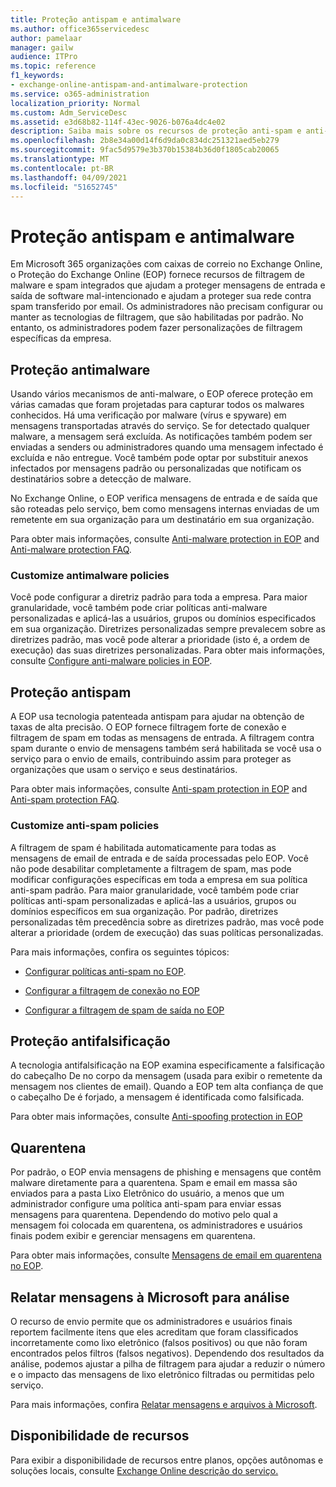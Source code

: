 ```yaml
---
title: Proteção antispam e antimalware
ms.author: office365servicedesc
author: pamelaar
manager: gailw
audience: ITPro
ms.topic: reference
f1_keywords:
- exchange-online-antispam-and-antimalware-protection
ms.service: o365-administration
localization_priority: Normal
ms.custom: Adm_ServiceDesc
ms.assetid: e3d68b82-114f-43ec-9026-b076a4dc4e02
description: Saiba mais sobre os recursos de proteção anti-spam e anti-malware que estão disponíveis em organizações Microsoft 365 com Exchange Online caixas de correio.
ms.openlocfilehash: 2b8e34a00d14f6d9da0c834dc251321aed5eb279
ms.sourcegitcommit: 9fac5d9579e3b370b15384b36d0f1805cab20065
ms.translationtype: MT
ms.contentlocale: pt-BR
ms.lasthandoff: 04/09/2021
ms.locfileid: "51652745"
---
```

# <a name="anti-spam-and-anti-malware-protection"></a>Proteção antispam e antimalware

Em Microsoft 365 organizações com caixas de correio no Exchange Online, o Proteção do Exchange Online (EOP) fornece recursos de filtragem de malware e spam integrados que ajudam a proteger mensagens de entrada e saída de software mal-intencionado e ajudam a proteger sua rede contra spam transferido por email. Os administradores não precisam configurar ou manter as tecnologias de filtragem, que são habilitadas por padrão. No entanto, os administradores podem fazer personalizações de filtragem específicas da empresa.

## <a name="anti-malware-protection"></a>Proteção antimalware

Usando vários mecanismos de anti-malware, o EOP oferece proteção em várias camadas que foram projetadas para capturar todos os malwares conhecidos. Há uma verificação por malware (vírus e spyware) em mensagens transportadas através do serviço. Se for detectado qualquer malware, a mensagem será excluída. As notificações também podem ser enviadas a senders ou administradores quando uma mensagem infectado é excluída e não entregue. Você também pode optar por substituir anexos infectados por mensagens padrão ou personalizadas que notificam os destinatários sobre a detecção de malware.

No Exchange Online, o EOP verifica mensagens de entrada e de saída que são roteadas pelo serviço, bem como mensagens internas enviadas de um remetente em sua organização para um destinatário em sua organização.

Para obter mais informações, consulte [Anti-malware protection in EOP](/microsoft-365/security/office-365-security/anti-malware-protection) and [Anti-malware protection FAQ](/microsoft-365/security/office-365-security/anti-malware-protection-faq-eop).

### <a name="customize-anti-malware-policies"></a>Customize antimalware policies

Você pode configurar a diretriz padrão para toda a empresa. Para maior granularidade, você também pode criar políticas anti-malware personalizadas e aplicá-las a usuários, grupos ou domínios especificados em sua organização. Diretrizes personalizadas sempre prevalecem sobre as diretrizes padrão, mas você pode alterar a prioridade (isto é, a ordem de execução) das suas diretrizes personalizadas. Para obter mais informações, consulte [Configure anti-malware policies in EOP](/microsoft-365/security/office-365-security/configure-anti-malware-policies).

## <a name="anti-spam-protection"></a>Proteção antispam

A EOP usa tecnologia patenteada antispam para ajudar na obtenção de taxas de alta precisão. O EOP fornece filtragem forte de conexão e filtragem de spam em todas as mensagens de entrada. A filtragem contra spam durante o envio de mensagens também será habilitada se você usa o serviço para o envio de emails, contribuindo assim para proteger as organizações que usam o serviço e seus destinatários.

Para obter mais informações, consulte [Anti-spam protection in EOP](/microsoft-365/security/office-365-security/anti-spam-protection) and [Anti-spam protection FAQ](/microsoft-365/security/office-365-security/anti-spam-protection-faq).

### <a name="customize-anti-spam-policies"></a>Customize anti-spam policies

A filtragem de spam é habilitada automaticamente para todas as mensagens de email de entrada e de saída processadas pelo EOP. Você não pode desabilitar completamente a filtragem de spam, mas pode modificar configurações específicas em toda a empresa em sua política anti-spam padrão. Para maior granularidade, você também pode criar políticas anti-spam personalizadas e aplicá-las a usuários, grupos ou domínios específicos em sua organização. Por padrão, diretrizes personalizadas têm precedência sobre as diretrizes padrão, mas você pode alterar a prioridade (ordem de execução) das suas políticas personalizadas.

Para mais informações, confira os seguintes tópicos:

- [Configurar políticas anti-spam no EOP](/microsoft-365/security/office-365-security/configure-your-spam-filter-policies).

- [Configurar a filtragem de conexão no EOP](/microsoft-365/security/office-365-security/configure-the-connection-filter-policy)

- [Configurar a filtragem de spam de saída no EOP](/microsoft-365/security/office-365-security/configure-the-outbound-spam-policy)

## <a name="anti-spoofing-protection"></a>Proteção antifalsificação

A tecnologia antifalsificação na EOP examina especificamente a falsificação do cabeçalho De no corpo da mensagem (usada para exibir o remetente da mensagem nos clientes de email). Quando a EOP tem alta confiança de que o cabeçalho De é forjado, a mensagem é identificada como falsificada.

Para obter mais informações, consulte [Anti-spoofing protection in EOP](/microsoft-365/security/office-365-security/anti-spoofing-protection)

## <a name="quarantine"></a>Quarentena

Por padrão, o EOP envia mensagens de phishing e mensagens que contêm malware diretamente para a quarentena. Spam e email em massa são enviados para a pasta Lixo Eletrônico do usuário, a menos que um administrador configure uma política anti-spam para enviar essas mensagens para quarentena. Dependendo do motivo pelo qual a mensagem foi colocada em quarentena, os administradores e usuários finais podem exibir e gerenciar mensagens em quarentena.

Para obter mais informações, consulte [Mensagens de email em quarentena no EOP](/microsoft-365/security/office-365-security/quarantine-email-messages).

## <a name="report-messages-to-microsoft-for-analysis"></a>Relatar mensagens à Microsoft para análise

O recurso de envio permite que os administradores e usuários finais reportem facilmente itens que eles acreditam que foram classificados incorretamente como lixo eletrônico (falsos positivos) ou que não foram encontrados pelos filtros (falsos negativos). Dependendo dos resultados da análise, podemos ajustar a pilha de filtragem para ajudar a reduzir o número e o impacto das mensagens de lixo eletrônico filtradas ou permitidas pelo serviço.

Para mais informações, confira [Relatar mensagens e arquivos à Microsoft](/microsoft-365/security/office-365-security/report-junk-email-messages-to-microsoft).

## <a name="feature-availability"></a>Disponibilidade de recursos

Para exibir a disponibilidade de recursos entre planos, opções autônomas e soluções locais, consulte [Exchange Online descrição do serviço.](exchange-online-service-description.md)